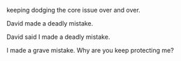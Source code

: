 keeping dodging the core issue over and over.

David made a deadly mistake.

David said I made a deadly mistake.

I made a grave mistake. Why are you keep protecting me?
